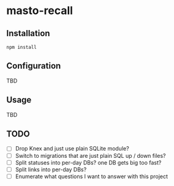 # masto-recall



## Installation

`npm install`

## Configuration

TBD

## Usage

TBD

## TODO

- [ ] Drop Knex and just use plain SQLite module?
- [ ] Switch to migrations that are just plain SQL up / down files?
- [ ] Split statuses into per-day DBs? one DB gets big too fast?
- [ ] Split links into per-day DBs?
- [ ] Enumerate what questions I want to answer with this project
